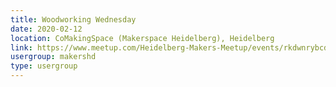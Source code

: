 ```yaml
---
title: Woodworking Wednesday
date: 2020-02-12
location: CoMakingSpace (Makerspace Heidelberg), Heidelberg
link: https://www.meetup.com/Heidelberg-Makers-Meetup/events/rkdwnrybcdbqb/
usergroup: makershd
type: usergroup
---
```

